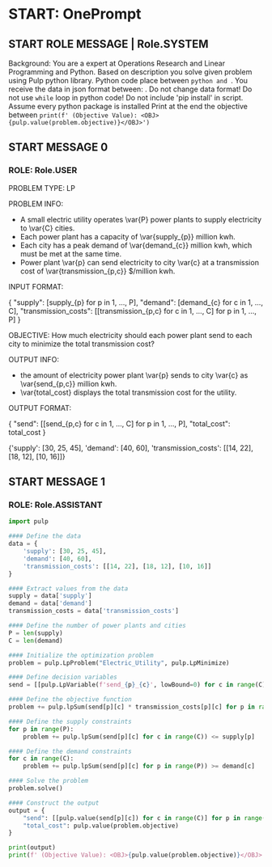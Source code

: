 # START: OnePrompt 
## START ROLE MESSAGE | Role.SYSTEM 
Background: You are a expert at Operations Research and Linear Programming and Python. Based on description you solve given problem using Pulp python library. Python code place between ```python and ```. You receive the data in json format between: <DATA></DATA>. Do not change data format! Do not use `while` loop in python code! Do not include 'pip install' in script. Assume every python package is installed Print at the end the objective between <OBJ></OBJ> `print(f' (Objective Value): <OBJ>{pulp.value(problem.objective)}</OBJ>')`  
## START MESSAGE 0 
### ROLE: Role.USER
<DESCRIPTION>
PROBLEM TYPE: LP

PROBLEM INFO:

- A small electric utility operates \var{P} power plants to supply electricity to \var{C} cities.
- Each power plant has a capacity of \var{supply_{p}} million kwh.
- Each city has a peak demand of \var{demand_{c}} million kwh, which must be met at the same time.
- Power plant \var{p} can send electricity to city \var{c} at a transmission cost of \var{transmission_{p,c}} $/million kwh.

INPUT FORMAT: 

{
    "supply": [supply_{p} for p in 1, ..., P],
    "demand": [demand_{c} for c in 1, ..., C],
    "transmission_costs": [[transmission_{p,c} for c in 1, ..., C] for p in 1, ..., P]
}

OBJECTIVE: How much electricity should each power plant send to each city to minimize the total transmission cost?

OUTPUT INFO:

- the amount of electricity power plant \var{p} sends to city \var{c} as \var{send_{p,c}} million kwh.
- \var{total_cost} displays the total transmission cost for the utility.

OUTPUT FORMAT:

{
    "send": [[send_{p,c} for c in 1, ..., C] for p in 1, ..., P],
    "total_cost": total_cost
}

</DESCRIPTION>
<DATA>
{'supply': [30, 25, 45], 'demand': [40, 60], 'transmission_costs': [[14, 22], [18, 12], [10, 16]]}</DATA>


## START MESSAGE 1 
### ROLE: Role.ASSISTANT
```python
import pulp

#### Define the data
data = {
    'supply': [30, 25, 45],
    'demand': [40, 60],
    'transmission_costs': [[14, 22], [18, 12], [10, 16]]
}

#### Extract values from the data
supply = data['supply']
demand = data['demand']
transmission_costs = data['transmission_costs']

#### Define the number of power plants and cities
P = len(supply)
C = len(demand)

#### Initialize the optimization problem
problem = pulp.LpProblem("Electric_Utility", pulp.LpMinimize)

#### Define decision variables
send = [[pulp.LpVariable(f'send_{p}_{c}', lowBound=0) for c in range(C)] for p in range(P)]

#### Define the objective function
problem += pulp.lpSum(send[p][c] * transmission_costs[p][c] for p in range(P) for c in range(C))

#### Define the supply constraints
for p in range(P):
    problem += pulp.lpSum(send[p][c] for c in range(C)) <= supply[p]

#### Define the demand constraints
for c in range(C):
    problem += pulp.lpSum(send[p][c] for p in range(P)) >= demand[c]

#### Solve the problem
problem.solve()

#### Construct the output
output = {
    "send": [[pulp.value(send[p][c]) for c in range(C)] for p in range(P)],
    "total_cost": pulp.value(problem.objective)
}

print(output)
print(f' (Objective Value): <OBJ>{pulp.value(problem.objective)}</OBJ>')
```

